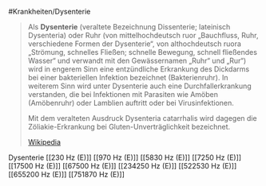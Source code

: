 #Krankheiten/Dysenterie
> Als **Dysenterie** (veraltete Bezeichnung Dissenterie; lateinisch Dysenteria) oder Ruhr (von mittelhochdeutsch ruor „Bauchfluss, Ruhr, verschiedene Formen der Dysenterie“, von althochdeutsch ruora „Strömung, schnelles Fließen; schnelle Bewegung, schnell fließendes Wasser“ und verwandt mit den Gewässernamen „Ruhr“ und „Rur“) wird in engerem Sinn eine entzündliche Erkrankung des Dickdarms bei einer bakteriellen Infektion bezeichnet (Bakterienruhr). In weiterem Sinn wird unter Dysenterie auch eine Durchfallerkrankung verstanden, die bei Infektionen mit Parasiten wie Amöben (Amöbenruhr) oder Lamblien auftritt oder bei Virusinfektionen.
>
> Mit dem veralteten Ausdruck Dysenteria catarrhalis wird dagegen die Zöliakie-Erkrankung bei Gluten-Unverträglichkeit bezeichnet.
>
> [Wikipedia](https://de.wikipedia.org/wiki/Dysenterie)

Dysenterie
[[230 Hz (E)]]
[[970 Hz (E)]]
[[5830 Hz (E)]]
[[7250 Hz (E)]]
[[17500 Hz (E)]]
[[67500 Hz (E)]]
[[234250 Hz (E)]]
[[522530 Hz (E)]]
[[655200 Hz (E)]]
[[751870 Hz (E)]]